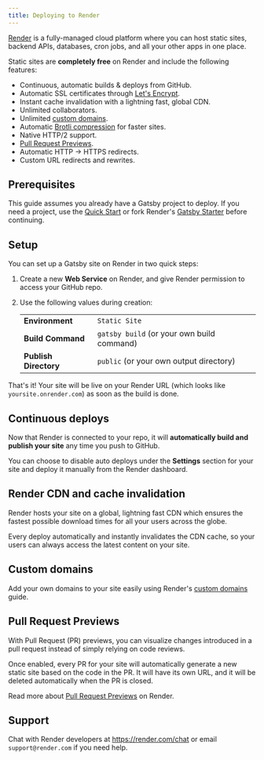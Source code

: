 ```yaml
---
title: Deploying to Render
---
```


[Render](https://render.com) is a fully-managed cloud platform where you can host static sites, backend APIs, databases, cron jobs, and all your other apps in one place.

Static sites are **completely free** on Render and include the following features:

- Continuous, automatic builds & deploys from GitHub.
- Automatic SSL certificates through [Let's Encrypt](https://letsencrypt.org).
- Instant cache invalidation with a lightning fast, global CDN.
- Unlimited collaborators.
- Unlimited [custom domains](https://render.com/docs/custom-domains).
- Automatic [Brotli compression](https://en.wikipedia.org/wiki/Brotli) for faster sites.
- Native HTTP/2 support.
- [Pull Request Previews](https://render.com/docs/pull-request-previews).
- Automatic HTTP → HTTPS redirects.
- Custom URL redirects and rewrites.

## Prerequisites

This guide assumes you already have a Gatsby project to deploy. If you need a project, use the [Quick Start](/docs/quick-start) or fork Render's [Gatsby Starter](https://github.com/render-examples/gatsby-starter-default) before continuing.

## Setup

You can set up a Gatsby site on Render in two quick steps:

1. Create a new **Web Service** on Render, and give Render permission to access your GitHub repo.
2. Use the following values during creation:

   |                       |                                            |
   | --------------------- | ------------------------------------------ |
   | **Environment**       | `Static Site`                              |
   | **Build Command**     | `gatsby build` (or your own build command) |
   | **Publish Directory** | `public` (or your own output directory)    |

That's it! Your site will be live on your Render URL (which looks like `yoursite.onrender.com`) as soon as the build is done.

## Continuous deploys

Now that Render is connected to your repo, it will **automatically build and publish your site** any time you push to GitHub.

You can choose to disable auto deploys under the **Settings** section for your site and deploy it manually from the Render dashboard.

## Render CDN and cache invalidation

Render hosts your site on a global, lightning fast CDN which ensures the fastest possible download times for all your users across the globe.

Every deploy automatically and instantly invalidates the CDN cache, so your users can always access the latest content on your site.

## Custom domains

Add your own domains to your site easily using Render's [custom domains](https://render.com/docs/custom-domains) guide.

## Pull Request Previews

With Pull Request (PR) previews, you can visualize changes introduced in a pull request instead of simply relying on code reviews.

Once enabled, every PR for your site will automatically generate a new static site based on the code in the PR. It will have its own URL, and it will be deleted automatically when the PR is closed.

Read more about [Pull Request Previews](https://render.com/docs/pull-request-previews) on Render.

## Support

Chat with Render developers at <https://render.com/chat> or email `support@render.com` if you need help.
